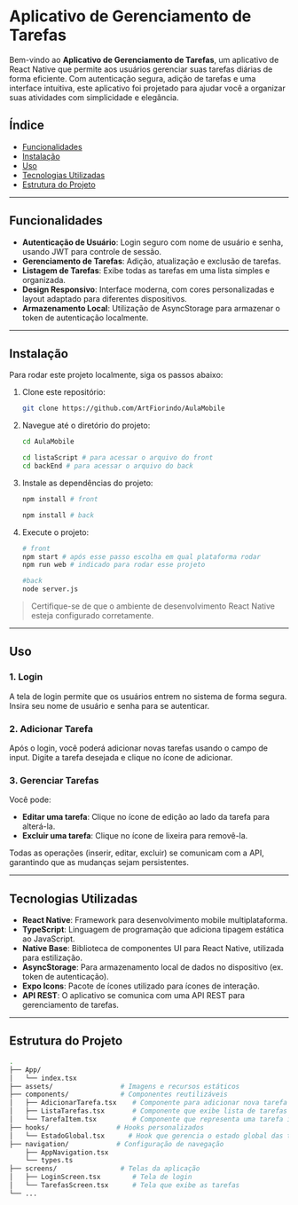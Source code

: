 # Aplicativo de Gerenciamento de Tarefas

Bem-vindo ao **Aplicativo de Gerenciamento de Tarefas**, um aplicativo de React Native que permite aos usuários gerenciar suas tarefas diárias de forma eficiente. Com autenticação segura, adição de tarefas e uma interface intuitiva, este aplicativo foi projetado para ajudar você a organizar suas atividades com simplicidade e elegância.

## Índice

- [Funcionalidades](#funcionalidades)
- [Instalação](#instalação)
- [Uso](#uso)
- [Tecnologias Utilizadas](#tecnologias-utilizadas)
- [Estrutura do Projeto](#estrutura-do-projeto)

---

## Funcionalidades

- **Autenticação de Usuário**: Login seguro com nome de usuário e senha, usando JWT para controle de sessão.
- **Gerenciamento de Tarefas**: Adição, atualização e exclusão de tarefas.
- **Listagem de Tarefas**: Exibe todas as tarefas em uma lista simples e organizada.
- **Design Responsivo**: Interface moderna, com cores personalizadas e layout adaptado para diferentes dispositivos.
- **Armazenamento Local**: Utilização de AsyncStorage para armazenar o token de autenticação localmente.

---

## Instalação

Para rodar este projeto localmente, siga os passos abaixo:

1. Clone este repositório:
    ```bash
    git clone https://github.com/ArtFiorindo/AulaMobile
    ```

2. Navegue até o diretório do projeto:
    ```bash
    cd AulaMobile
    
    cd listaScript # para acessar o arquivo do front
    cd backEnd # para acessar o arquivo do back
    ```

3. Instale as dependências do projeto:
    ```bash
    npm install # front
    
    npm install # back
    ```

4. Execute o projeto:
    ```bash
    # front
    npm start # após esse passo escolha em qual plataforma rodar
    npm run web # indicado para rodar esse projeto

    #back
    node server.js
    ```

> Certifique-se de que o ambiente de desenvolvimento React Native esteja configurado corretamente.

---

## Uso

### 1. Login

A tela de login permite que os usuários entrem no sistema de forma segura. Insira seu nome de usuário e senha para se autenticar.

### 2. Adicionar Tarefa

Após o login, você poderá adicionar novas tarefas usando o campo de input. Digite a tarefa desejada e clique no ícone de adicionar.

### 3. Gerenciar Tarefas

Você pode:
- **Editar uma tarefa**: Clique no ícone de edição ao lado da tarefa para alterá-la.
- **Excluir uma tarefa**: Clique no ícone de lixeira para removê-la.

Todas as operações (inserir, editar, excluir) se comunicam com a API, garantindo que as mudanças sejam persistentes.

---

## Tecnologias Utilizadas

- **React Native**: Framework para desenvolvimento mobile multiplataforma.
- **TypeScript**: Linguagem de programação que adiciona tipagem estática ao JavaScript.
- **Native Base**: Biblioteca de componentes UI para React Native, utilizada para estilização.
- **AsyncStorage**: Para armazenamento local de dados no dispositivo (ex. token de autenticação).
- **Expo Icons**: Pacote de ícones utilizado para ícones de interação.
- **API REST**: O aplicativo se comunica com uma API REST para gerenciamento de tarefas.

---

## Estrutura do Projeto

```bash
.
├── App/
│   └── index.tsx   
├── assets/                 # Imagens e recursos estáticos
├── components/             # Componentes reutilizáveis
│   ├── AdicionarTarefa.tsx    # Componente para adicionar nova tarefa
│   ├── ListaTarefas.tsx       # Componente que exibe lista de tarefas
│   └── TarefaItem.tsx         # Componente que representa uma tarefa individual
├── hooks/                 # Hooks personalizados
│   └── EstadoGlobal.tsx      # Hook que gerencia o estado global das tarefas
├── navigation/            # Configuração de navegação
    ├── AppNavigation.tsx
    └── types.ts 
├── screens/                # Telas da aplicação
│   ├── LoginScreen.tsx        # Tela de login
│   └── TarefasScreen.tsx      # Tela que exibe as tarefas
└── ...
